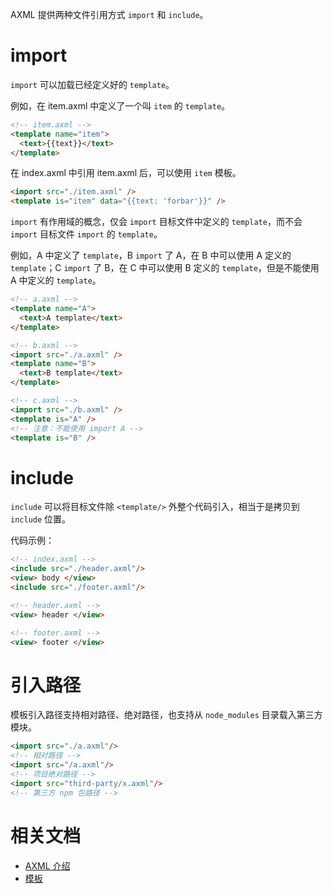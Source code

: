 AXML 提供两种文件引用方式 `import` 和 `include`。
# import

`import` 可以加载已经定义好的 `template`。

例如，在 item.axml 中定义了一个叫 `item` 的 `template`。

```html
<!-- item.axml -->
<template name="item">
  <text>{{text}}</text>
</template>
```

在 index.axml 中引用 item.axml 后，可以使用 `item` 模板。

```html
<import src="./item.axml" />
<template is="item" data="{{text: 'forbar'}}" />
```

`import` 有作用域的概念，仅会 `import` 目标文件中定义的 `template`，而不会 `import` 目标文件 `import` 的 `template`。

例如，A 中定义了 `template`，B `import` 了 A，在 B 中可以使用 A 定义的 `template`；C `import` 了 B，在 C 中可以使用 B 定义的 `template`，但是不能使用 A 中定义的 `template`。

```html
<!-- a.axml -->
<template name="A">
  <text>A template</text>
</template>
```

```html
<!-- b.axml -->
<import src="./a.axml" />
<template name="B">
  <text>B template</text>
</template>
```

```html
<!-- c.axml -->
<import src="./b.axml" />
<template is="A" />
<!-- 注意：不能使用 import A -->
<template is="B" />
```
# include

`include` 可以将目标文件除 `<template/>` 外整个代码引入，相当于是拷贝到 `include` 位置。

代码示例：

```html
<!-- index.axml -->
<include src="./header.axml"/>
<view> body </view>
<include src="./footer.axml"/>
```

```html
<!-- header.axml -->
<view> header </view>
```

```html
<!-- footer.axml -->
<view> footer </view>
```

# 引入路径

模板引入路径支持相对路径、绝对路径，也支持从 `node_modules` 目录载入第三方模块。

```html
<import src="./a.axml"/>
<!-- 相对路径 -->
<import src="/a.axml"/>
<!-- 项目绝对路径 -->
<import src="third-party/x.axml"/>
<!-- 第三方 npm 包路径 -->
```

# 相关文档

- [AXML 介绍](https://opendocs.alipay.com/mini/framework/axml)
- [模板](https://opendocs.alipay.com/mini/framework/axml-template)
